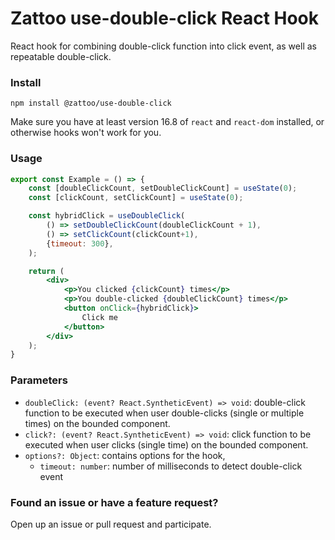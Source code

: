 # Zattoo use-double-click React Hook
React hook for combining double-click function into click event, as well as repeatable double-click.

### Install

```shell
npm install @zattoo/use-double-click
```

Make sure you have at least version 16.8 of `react` and `react-dom` installed, or otherwise hooks won't work for you.

### Usage
```jsx
export const Example = () => {
    const [doubleClickCount, setDoubleClickCount] = useState(0);
    const [clickCount, setClickCount] = useState(0);

    const hybridClick = useDoubleClick(
        () => setDoubleClickCount(doubleClickCount + 1),
        () => setClickCount(clickCount+1),
        {timeout: 300},
    );

    return (
        <div>
            <p>You clicked {clickCount} times</p>
            <p>You double-clicked {doubleClickCount} times</p>
            <button onClick={hybridClick}>
                Click me
            </button>
        </div>
    );
}
```

### Parameters
- `doubleClick: (event? React.SyntheticEvent) => void`: double-click function to be executed when user double-clicks (single or multiple times) on the bounded component.
- `click?: (event? React.SyntheticEvent) => void`: click function to be executed when user clicks (single time) on the bounded component.
- `options?: Object`: contains options for the hook,
    - `timeout: number`: number of milliseconds to detect double-click event

### Found an issue or have a feature request?

Open up an issue or pull request and participate.
